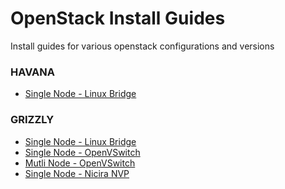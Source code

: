 OpenStack Install Guides
===============================

Install guides for various openstack configurations and versions 

### HAVANA
* [Single Node - Linux Bridge](https://github.com/kili/OpenStack-Install-Guide/blob/master/guides/Havana_LB_SingleNode.rst)

### GRIZZLY
* [Single Node - Linux Bridge](https://github.com/kili/OpenStack-Install-Guide/blob/master/guides/Grizzly_LB_SingleNode.rst)
* [Single Node - OpenVSwitch](https://github.com/kili/OpenStack-Install-Guide/blob/master/guides/Grizzly_OVS_SingleNode.rst)
* [Mutli Node - OpenVSwitch](https://github.com/kili/OpenStack-Install-Guide/blob/master/guides/Grizzly_OVS_MultiNode.rst)
* [Single Node - Nicira NVP](https://github.com/kili/OpenStack-Install-Guide/blob/master/guides/Grizzly_Nicira_SingleNode.rst)
